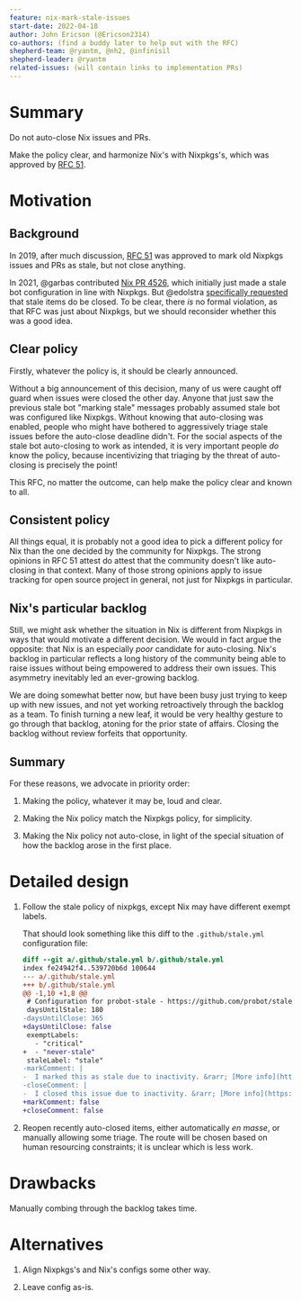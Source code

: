 ```yaml
---
feature: nix-mark-stale-issues
start-date: 2022-04-18
author: John Ericson (@Ericson2314)
co-authors: (find a buddy later to help out with the RFC)
shepherd-team: @ryantm, @nh2, @infinisil
shepherd-leader: @ryantm
related-issues: (will contain links to implementation PRs)
---
```


# Summary
[summary]: #summary

Do not auto-close Nix issues and PRs.

Make the policy clear, and harmonize Nix's with Nixpkgs's, which was approved by
[RFC 51](https://github.com/NixOS/rfcs/blob/master/rfcs/0051-mark-stale-issues.md).

# Motivation
[motivation]: #motivation

## Background

In 2019, after much discussion,
[RFC 51](https://github.com/NixOS/rfcs/blob/master/rfcs/0051-mark-stale-issues.md) was approved to mark old Nixpkgs issues and PRs as stale,
but not close anything.

In 2021, @garbas contributed [Nix PR 4526](https://github.com/NixOS/nix/pull/4526),
which initially just made a stale bot configuration in line with Nixpkgs.
But @edolstra [specifically requested](https://github.com/NixOS/nix/pull/4526#discussion_r571687438) that stale items do be closed.
To be clear, there *is* no formal violation, as that RFC was just about Nixpkgs, but we should reconsider whether this was a good idea.

## Clear policy

Firstly, whatever the policy is, it should be clearly announced.

Without a big announcement of this decision, many of us were caught off guard when issues were closed the other day.
Anyone that just saw the previous stale bot "marking stale" messages probably assumed stale bot was configured like Nixpkgs.
Without knowing that auto-closing was enabled, people who might have bothered to aggressively triage stale issues before the auto-close deadline didn't.
For the social aspects of the stale bot auto-closing to work as intended, it is very important people *do* know the policy, because incentivizing that triaging by the threat of auto-closing is precisely the point!

This RFC, no matter the outcome, can help make the policy clear and known to all.

## Consistent policy

All things equal, it is probably not a good idea to pick a different policy for Nix than the one decided by the community for Nixpkgs.
The strong opinions in RFC 51 attest do attest that the community doesn't like auto-closing in that context.
Many of those strong opinions apply to issue tracking for open source project in general, not just for Nixpkgs in particular.

## Nix's particular backlog

Still, we might ask whether the situation in Nix is different from Nixpkgs in ways that would motivate a different decision.
We would in fact argue the opposite: that Nix is an especially *poor* candidate for auto-closing.
Nix's backlog in particular reflects a long history of the community being able to raise issues without being empowered to address their own issues.
This asymmetry inevitably led an ever-growing backlog.

We are doing somewhat better now, but have been busy just trying to keep up with new issues, and not yet working retroactively through the backlog as a team.
To finish turning a new leaf, it would be very healthy gesture to go through that backlog, atoning for the prior state of affairs.
Closing the backlog without review forfeits that opportunity.

## Summary

For these reasons, we advocate in priority order:

1. Making the policy, whatever it may be, loud and clear.

2. Making the Nix policy match the Nixpkgs policy, for simplicity.

3. Making the Nix policy not auto-close, in light of the special situation of how the backlog arose in the first place.

# Detailed design
[design]: #detailed-design

1. Follow the stale policy of nixpkgs, except Nix may have different exempt labels.

   That should look something like this diff to the `.github/stale.yml` configuration file:
   ```diff
   diff --git a/.github/stale.yml b/.github/stale.yml
   index fe24942f4..539720b6d 100644
   --- a/.github/stale.yml
   +++ b/.github/stale.yml
   @@ -1,10 +1,8 @@
    # Configuration for probot-stale - https://github.com/probot/stale
    daysUntilStale: 180
   -daysUntilClose: 365
   +daysUntilClose: false
    exemptLabels:
      - "critical"
   +  - "never-stale"
    staleLabel: "stale"
   -markComment: |
   -  I marked this as stale due to inactivity. &rarr; [More info](https://github.com/NixOS/nix/blob/master/.github/STALE-BOT.md)
   -closeComment: |
   -  I closed this issue due to inactivity. &rarr; [More info](https://github.com/NixOS/nix/blob/master/.github/STALE-BOT.md)
   +markComment: false
   +closeComment: false
   ```

2. Reopen recently auto-closed items, either automatically *en masse*, or manually allowing some triage.
   The route will be chosen based on human resourcing constraints; it is unclear which is less work.

# Drawbacks
[drawbacks]: #drawbacks

Manually combing through the backlog takes time.

# Alternatives
[alternatives]: #alternatives

1. Align Nixpkgs's and Nix's configs some other way.

2. Leave config as-is.
